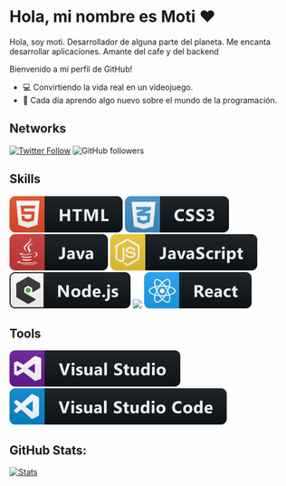 # Hola, mi nombre es Moti ♥️ 

Hola, soy moti. Desarrollador de alguna parte del planeta. Me encanta desarrollar aplicaciones. Amante del cafe y del backend 

Bienvenido a mi perfil de GitHub!

- 💻 Convirtiendo la vida real en un videojuego.
- 📗 Cada día aprendo algo nuevo sobre el mundo de la programación.

## Networks
[![Twitter Follow](https://img.shields.io/twitter/follow/kodiexp?style=social)](https://twitter.com/kodiexp)
![GitHub followers](https://img.shields.io/github/followers/kodiexp?logo=Github&style=social)

## Skills
<p align="left">
     <img src="https://github.com/MikeCodesDotNET/ColoredBadges/blob/master/svg/dev/languages/html.svg" />
     <img src="https://github.com/MikeCodesDotNET/ColoredBadges/blob/master/svg/dev/languages/css3.svg" />
      <img src="https://github.com/MikeCodesDotNET/ColoredBadges/blob/master/svg/dev/languages/java.svg" />
      <img src="https://github.com/MikeCodesDotNET/ColoredBadges/blob/master/svg/dev/languages/js.svg" />
      <img src="https://github.com/MikeCodesDotNET/ColoredBadges/blob/master/svg/dev/frameworks/nodejs_larger.svg" />
      <img src="https://raw.githubusercontent.com/kodiexp/kodiexp/master/typescript.svg" />
      <img src="https://github.com/MikeCodesDotNET/ColoredBadges/blob/master/svg/dev/frameworks/react.svg"/>
</p>

## Tools
   <p align="left">
      <img src="https://github.com/MikeCodesDotNET/ColoredBadges/blob/master/svg/dev/tools/visualstudio.svg" />
      <img src="https://github.com/MikeCodesDotNET/ColoredBadges/blob/master/svg/dev/tools/visualstudio_code.svg" />
   </p>

## GitHub Stats: 
[![Stats](https://github-readme-stats.vercel.app/api?username=kodiexp&count_private=true&include_all_commits=true&show_icons=truecount_private=true&layout=compact&theme=dark&hide_border=true&bg_color=1a1c1f&border_radius=10&custom_title=Estad%C3%ADsticas)](https://github.com/kodiexp)


